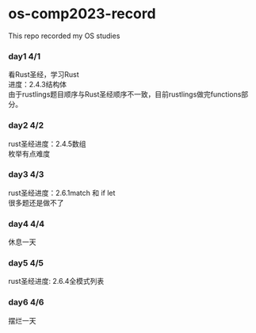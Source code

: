 # os-comp2023-record
This repo recorded my OS studies

### day1 4/1
看Rust圣经，学习Rust  
进度：2.4.3结构体  
由于rustlings题目顺序与Rust圣经顺序不一致，目前rustlings做完functions部分。

### day2 4/2
rust圣经进度：2.4.5数组  
枚举有点难度

### day3 4/3
rust圣经进度：2.6.1match 和 if let  
很多题还是做不了

### day4 4/4
休息一天  

### day5 4/5
rust圣经进度: 2.6.4全模式列表

### day6 4/6
摆烂一天  